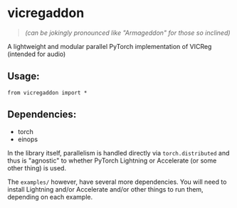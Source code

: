 # vicregaddon

> *(can be jokingly pronounced like "Armageddon" for those so inclined)*

A lightweight and modular parallel PyTorch implementation of VICReg (intended for audio)

## Usage:
```
from vicregaddon import *
```

## Dependencies: 

- torch
- einops

In the library itself, parallelism is handled directly via `torch.distributed` and thus is "agnostic" to whether PyTorch Lightning or Accelerate (or some other thing) is used.

The `examples/` however, have several more dependencies. You will need to install Lightning and/or Accelerate and/or other things to run them, depending on each example.
